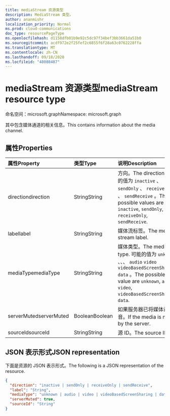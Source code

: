 ```yaml
---
title: mediaStream 资源类型
description: MediaStream 类型。
author: ananmishr
localization_priority: Normal
ms.prod: cloud-communications
doc_type: resourcePageType
ms.openlocfilehash: d1158dfb01b9e92c5dc97f34bef3bb3661da51b0
ms.sourcegitcommit: acdf972e2f25fef2c6855f6f28a63c0762228ffa
ms.translationtype: MT
ms.contentlocale: zh-CN
ms.lasthandoff: 09/18/2020
ms.locfileid: "48088487"
---
```

# <a name="mediastream-resource-type"></a><span data-ttu-id="f1002-103">mediaStream 资源类型</span><span class="sxs-lookup"><span data-stu-id="f1002-103">mediaStream resource type</span></span>

<span data-ttu-id="f1002-104">命名空间：microsoft.graph</span><span class="sxs-lookup"><span data-stu-id="f1002-104">Namespace: microsoft.graph</span></span>

<span data-ttu-id="f1002-105">其中包含媒体通道的相关信息。</span><span class="sxs-lookup"><span data-stu-id="f1002-105">This contains information about the media channel.</span></span>

## <a name="properties"></a><span data-ttu-id="f1002-106">属性</span><span class="sxs-lookup"><span data-stu-id="f1002-106">Properties</span></span>

| <span data-ttu-id="f1002-107">属性</span><span class="sxs-lookup"><span data-stu-id="f1002-107">Property</span></span>    | <span data-ttu-id="f1002-108">类型</span><span class="sxs-lookup"><span data-stu-id="f1002-108">Type</span></span>    | <span data-ttu-id="f1002-109">说明</span><span class="sxs-lookup"><span data-stu-id="f1002-109">Description</span></span>                                                                                                   |
| :---------- | :------ | :------------------------------------------------------------------------------------------------------------ |
| <span data-ttu-id="f1002-110">direction</span><span class="sxs-lookup"><span data-stu-id="f1002-110">direction</span></span>   | <span data-ttu-id="f1002-111">String</span><span class="sxs-lookup"><span data-stu-id="f1002-111">String</span></span>  | <span data-ttu-id="f1002-112">方向。</span><span class="sxs-lookup"><span data-stu-id="f1002-112">The direction.</span></span> <span data-ttu-id="f1002-113">可能的值为 `inactive` 、 `sendOnly` 、 `receiveOnly` 、 `sendReceive` 。</span><span class="sxs-lookup"><span data-stu-id="f1002-113">The possible values are `inactive`, `sendOnly`, `receiveOnly`, `sendReceive`.</span></span>                  |
| <span data-ttu-id="f1002-114">label</span><span class="sxs-lookup"><span data-stu-id="f1002-114">label</span></span>       | <span data-ttu-id="f1002-115">String</span><span class="sxs-lookup"><span data-stu-id="f1002-115">String</span></span>  | <span data-ttu-id="f1002-116">媒体流标签。</span><span class="sxs-lookup"><span data-stu-id="f1002-116">The media stream label.</span></span>                                                                                       |
| <span data-ttu-id="f1002-117">mediaType</span><span class="sxs-lookup"><span data-stu-id="f1002-117">mediaType</span></span>   | <span data-ttu-id="f1002-118">String</span><span class="sxs-lookup"><span data-stu-id="f1002-118">String</span></span>  | <span data-ttu-id="f1002-119">媒体类型。</span><span class="sxs-lookup"><span data-stu-id="f1002-119">The media type.</span></span> <span data-ttu-id="f1002-120">可能的值为 `unknown` 、、、 `audio` `video` `videoBasedScreenSharing` `data` 。</span><span class="sxs-lookup"><span data-stu-id="f1002-120">The possible value are `unknown`, `audio`, `video`, `videoBasedScreenSharing`, `data`.</span></span>        |
| <span data-ttu-id="f1002-121">serverMuted</span><span class="sxs-lookup"><span data-stu-id="f1002-121">serverMuted</span></span> | <span data-ttu-id="f1002-122">Boolean</span><span class="sxs-lookup"><span data-stu-id="f1002-122">Boolean</span></span> | <span data-ttu-id="f1002-123">如果服务器已将媒体设为静音。</span><span class="sxs-lookup"><span data-stu-id="f1002-123">If the media is muted by the server.</span></span>                                                                          |
| <span data-ttu-id="f1002-124">sourceId</span><span class="sxs-lookup"><span data-stu-id="f1002-124">sourceId</span></span>    | <span data-ttu-id="f1002-125">String</span><span class="sxs-lookup"><span data-stu-id="f1002-125">String</span></span>  | <span data-ttu-id="f1002-126">源 ID。</span><span class="sxs-lookup"><span data-stu-id="f1002-126">The source ID.</span></span>                                                                                                |

## <a name="json-representation"></a><span data-ttu-id="f1002-127">JSON 表示形式</span><span class="sxs-lookup"><span data-stu-id="f1002-127">JSON representation</span></span>

<span data-ttu-id="f1002-128">下面是资源的 JSON 表示形式。</span><span class="sxs-lookup"><span data-stu-id="f1002-128">The following is a JSON representation of the resource.</span></span>

<!-- {
  "blockType": "resource",
  "optionalProperties": [
    "serverMuted",
    "label"
  ],
  "@odata.type": "microsoft.graph.mediaStream"
}-->
```json
{
  "direction": "inactive | sendOnly | receiveOnly | sendReceive",
  "label": "String",
  "mediaType": "unknown | audio | video | videoBasedScreenSharing | data",
  "serverMuted": true,
  "sourceId": "String"
}
```

<!-- uuid: 8fcb5dbc-d5aa-4681-8e31-b001d5168d79
2015-10-25 14:57:30 UTC -->
<!--
{
  "type": "#page.annotation",
  "description": "mediaStream resource",
  "keywords": "",
  "section": "documentation",
  "tocPath": "",
  "suppressions": []
}
-->

